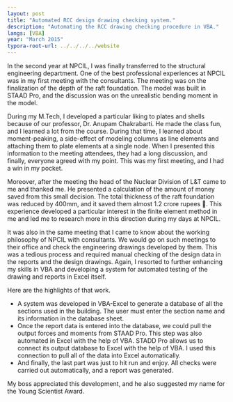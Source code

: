 ```yaml
---
layout: post
title: "Automated RCC design drawing checking system."
description: "Automating the RCC drawing checking procedure in VBA."
langs: [VBA]
year: "March 2015"
typora-root-url: ../../../../website
---
```


In the second year at NPCIL, I was finally transferred to the structural engineering department. One of the best professional experiences at NPCIL was in my first meeting with the consultants. The meeting was on the finalization of the depth of the raft foundation. The model was built in STAAD Pro, and the discussion was on the unrealistic bending moment in the model. 

During my M.Tech, I developed a particular liking to plates and shells because of our professor, Dr. Anupam Chakrabarti. He made the class fun, and I learned a lot from the course. During that time, I learned about moment-peaking, a side-effect of modeling columns as line elements and attaching them to plate elements at a single node. When I presented this information to the meeting attendees, they had a long discussion, and finally, everyone agreed with my point. This was my first meeting, and I had a win in my pocket.

Moreover, after the meeting the head of the Nuclear Division of L&T came to me and thanked me. He presented a calculation of the amount of money saved from this small decision. The total thickness of the raft foundation was reduced by 400mm, and it saved them almost 1.2 crore rupees 🤯. This experience developed a particular interest in the finite element method in me and led me to research more in this direction during my days at NPCIL.

It was also in the same meeting that I came to know about the working philosophy of NPCIL with consultants. We would go on such meetings to their office and check the engineering drawings developed by them. This was a tedious process and required manual checking of the design data in the reports and the design drawings. Again, I resorted to further enhancing my skills in VBA and developing a system for automated testing of the drawing and reports in Excel itself. 

Here are the highlights of that work.

- A system was developed in VBA-Excel to generate a database of all the sections used in the building. The user must enter the section name and its information in the database sheet. 
- Once the report data is entered into the database, we could pull the output forces and moments from STAAD Pro. This step was also automated in Excel with the help of VBA. STADD Pro allows us to connect its output database to Excel with the help of VBA. I used this connection to pull all of the data into Excel automatically.
- And finally, the last part was just to hit run and enjoy. All checks were carried out automatically, and a report was generated.

My boss appreciated this development, and he also suggested my name for the Young Scientist Award.

